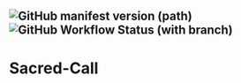 ![GitHub manifest version (path)](https://img.shields.io/github/manifest-json/v/Dunimark/Sacred-Call/dev?filename=modpack%2Fmanifest.json&style=for-the-badge)
![GitHub Workflow Status (with branch)](https://img.shields.io/github/actions/workflow/status/Dunimark/Sacred-Call/dev.yml?branch=dev&style=for-the-badge)
---

# Sacred-Call